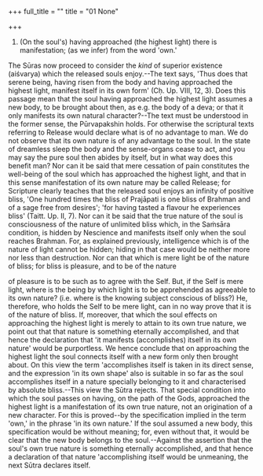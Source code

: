 +++
full_title = ""
title = "01 None"

+++




1. (On the soul's) having approached (the highest light) there is manifestation; (as we infer) from the word 'own.'

The Sūras now proceed to consider the _kind_ of superior existence (aiśvarya) which the released souls enjoy.--The text says, 'Thus does that serene being, having risen from the body and having approached the highest light, manifest itself in its own form' (Cḥ. Up. VIII, 12, 3). Does this passage mean that the soul having approached the highest light assumes a new body, to be brought about then, as e.g. the body of a deva; or that it only manifests its own natural character?--The text must be understood in the former sense, the Pūrvapakshin holds. For otherwise the scriptural texts referring to Release would declare what is of no advantage to man. We do not observe that its own nature is of any advantage to the soul. In the state of dreamless sleep the body and the sense-organs cease to act, and you may say the pure soul then abides by itself, but in what way does this benefit man? Nor can it be said that mere cessation of pain constitutes the well-being of the soul which has approached the highest light, and that in this sense manifestation of its own nature may be called Release; for Scripture clearly teaches that the released soul enjoys an infinity of positive bliss, 'One hundred times the bliss of Prajāpati is one bliss of Brahman and of a sage free from desires'; 'for having tasted a flavour he experiences bliss' (Taitt. Up. II, 7). Nor can it be said that the true nature of the soul is consciousness of the nature of unlimited bliss which, in the Saṁsāra condition, is hidden by Nescience and manifests itself only when the soul reaches Brahman. For, as explained previously, intelligence which is of the nature of light cannot be hidden; hiding in that case would be neither more nor less than destruction. Nor can that which is mere light be of the nature of bliss; for bliss is pleasure, and to be of the nature

of pleasure is to be such as to agree with the Self. But, if the Self is mere light, where is the being by which light is to be apprehended as agreeable to its own nature? (i.e. where is the knowing subject conscious of bliss?) He, therefore, who holds the Self to be mere light, can in no way prove that it is of the nature of bliss. If, moreover, that which the soul effects on approaching the highest light is merely to attain to its own true nature, we point out that that nature is something eternally accomplished, and that hence the declaration that 'it manifests (accomplishes) itself in its own nature' would be purportless. We hence conclude that on approaching the highest light the soul connects itself with a new form only then brought about. On this view the term 'accomplishes itself is taken in its direct sense, and the expression 'in its own shape' also is suitable in so far as the soul accomplishes itself in a nature specially belonging to it and characterised by absolute bliss.--This view the Sūtra rejects. That special condition into which the soul passes on having, on the path of the Gods, approached the highest light is a manifestation of its own true nature, not an origination of a new character. For this is proved--by the specification implied in the term 'own,' in the phrase 'in its own nature.' If the soul assumed a new body, this specification would be without meaning; for, even without that, it would be clear that the new body belongs to the soul.--Against the assertion that the soul's own true nature is something eternally accomplished, and that hence a declaration of that nature 'accomplishing itself would be unmeaning, the next Sūtra declares itself.

